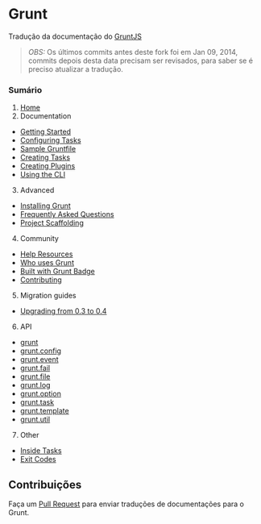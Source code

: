 # Grunt

Tradução da documentação do [GruntJS](http://gruntjs.com/)

> *OBS:* Os últimos commits antes deste fork foi em Jan 09, 2014, commits depois desta data precisam ser revisados, para saber se é preciso atualizar a tradução.

### Sumário

1. [Home](Home.md)
2. Documentation
  * [Getting Started](Getting-started.md)
  * [Configuring Tasks](Configuring-tasks.md)
  * [Sample Gruntfile](Sample-Gruntfile.md)
  * [Creating Tasks](Creating-Tasks.md)
  * [Creating Plugins](Creating-Plugins.md)
  * [Using the CLI](Using-the-CLI)
3. Advanced
  * [Installing Grunt](Installing-Grunt.md)
  * [Frequently Asked Questions](Frequently-Asked-Questions.md)
  * [Project Scaffolding](Project-Scaffolding.md)
4. Community
  * [Help Resources](Help-Resources.md)
  * [Who uses Grunt](Who-uses-Grunt.md)
  * [Built with Grunt Badge](Built-with-Grunt-Badge.md)
  * [Contributing](Contributing.md)
5. Migration guides
  * [Upgrading from 0.3 to 0.4](Upgrading-from-0.3-to-0.4.md)
6. API
  * [grunt](grunt.md)
  * [grunt.config](grunt.config.md)
  * [grunt.event](grunt.event.md)
  * [grunt.fail](grunt.fail.md)
  * [grunt.file](grunt.file.md)
  * [grunt.log](grunt.log.md)
  * [grunt.option](grunt.option.md)
  * [grunt.task](grunt.task.md)
  * [grunt.template](grunt.template.md)
  * [grunt.util](grunt.util.md)
7. Other
  * [Inside Tasks](Inside-Tasks.md)
  * [Exit Codes](Exit-Codes.md)


## Contribuições

Faça um [Pull Request](https://github.com/gruntbrasil/docs-grunt-plugins/pulls) para enviar traduções de documentações para o Grunt.
